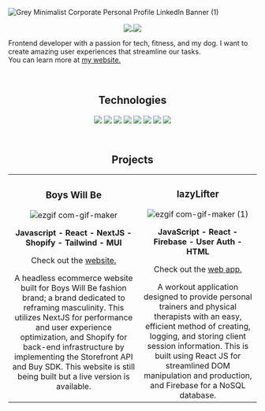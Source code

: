 ![Grey Minimalist Corporate Personal Profile LinkedIn Banner (1)](https://user-images.githubusercontent.com/77758358/182044776-32472bb5-a87d-44dd-8f9b-8fdc779e0472.png)

<p align="center">
<a href="https://www.linkedin.com/in/daniel-shawl/" target="_blank">
<img align="center" src="https://img.shields.io/badge/linkedin-%230077B5.svg?style=for-the-badge&logo=linkedin&logoColor=white" />
</a>
<a href="https://twitter.com/danshawldev" target="_blank"> 
  <img align="center" src="https://img.shields.io/badge/Twitter-%231DA1F2.svg?style=for-the-badge&logo=Twitter&logoColor=white" />
  </a>
</p>

<p align="left">Frontend developer with a passion for tech, fitness, and my dog. I want to create amazing user experiences that streamline our tasks.<br>
  You can learn more at <a href="https://www.danshawl.com" target="blank">my website.</a>
</p>

<br>

<h2 align="center">Technologies</h2>
<p align="center">
<img align="center" src="https://img.shields.io/badge/javascript-%23323330.svg?style=for-the-badge&logo=javascript&logoColor=%23F7DF1E" />
<img align="center" src="https://img.shields.io/badge/react-%2320232a.svg?style=for-the-badge&logo=react&logoColor=%2361DAFB" />
<img align="center" src="https://img.shields.io/badge/html5-%23E34F26.svg?style=for-the-badge&logo=html5&logoColor=white" />
<img align="center" src="https://img.shields.io/badge/css3-%231572B6.svg?style=for-the-badge&logo=css3&logoColor=white" />
<img align="center" src="https://img.shields.io/badge/firebase-%23039BE5.svg?style=for-the-badge&logo=firebase" />
<img align="center" src="https://img.shields.io/badge/Next-black?style=for-the-badge&logo=next.js&logoColor=white" />
<img align="center" src="https://img.shields.io/badge/tailwindcss-%2338B2AC.svg?style=for-the-badge&logo=tailwind-css&logoColor=white" />
<img align="center" src="https://img.shields.io/badge/git-%23F05033.svg?style=for-the-badge&logo=git&logoColor=white" />
</p>

<br>
<h2 align="center">Projects</h2>
<div align="center">

|  |  |
| :---:         |     :---:      |
| <div align="center"> <h3>Boys Will Be</h3> ![ezgif com-gif-maker](https://user-images.githubusercontent.com/77758358/182042165-1f9b316d-a9fa-408a-b535-917197e14ce6.gif) <div><p><strong>Javascript - React - NextJS - Shopify - Tailwind - MUI</strong> <br> <p>Check out the <a href="https://boyswillbe.vercel.app/" target="blank">website.</a></p> A headless ecommerce website built for Boys Will Be fashion brand; a brand dedicated to reframing masculinity. This utilizes NextJS for performance and user experience optimization, and Shopify for back-end infrastructure by implementing the Storefront API and Buy SDK. This website is still being built but a live version is available.</p></div></div> | <div align="center"> <h3>lazyLifter</h3> ![ezgif com-gif-maker (1)](https://user-images.githubusercontent.com/77758358/182042249-09c9ceac-102f-4a9c-aca5-ebf7c3a45d7b.gif) <div><p><strong>JavaScript - React - Firebase - User Auth - HTML </strong>  <br><p>Check out the <a href="https://fir-test-9d865.web.app/" target="blank">web app.</a></p> A workout application designed to provide personal trainers and physical therapists with an easy, efficient method of creating, logging, and storing client session information. This is built using React JS for streamlined DOM manipulation and production, and Firebase for a NoSQL database.
</p></div></div>

</div>
